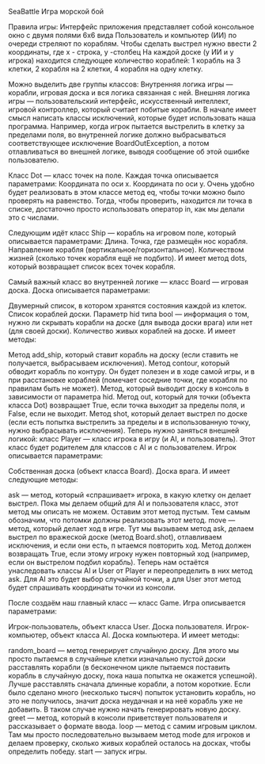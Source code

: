 SeaBattle
Игра морской бой

Правила игры:
Интерфейс приложения представляет собой консольное окно с двумя полями 6х6 вида Пользователь и компьютер (ИИ) по очереди стреляют по кораблям. Чтобы сделать выстрел нужно ввести 2 координаты, где x - строка, y -столбец На каждой доске (у ИИ и у игрока) находится следующее количество кораблей: 1 корабль на 3 клетки, 2 корабля на 2 клетки, 4 корабля на одну клетку.

Можно выделить две группы классов: Внутренняя логика игры — корабли, игровая доска и вся логика связанная с ней. Внешняя логика игры — пользовательский интерфейс, искусственный интеллект, игровой контроллер, который считает побитые корабли. В начале имеет смысл написать классы исключений, которые будет использовать наша программа. Например, когда игрок пытается выстрелить в клетку за пределами поля, во внутренней логике должно выбрасываться соответствующее исключение BoardOutException, а потом отлавливаться во внешней логике, выводя сообщение об этой ошибке пользователю.

Класс Dot — класс точек на поле. Каждая точка описывается параметрами: Координата по оси x. Координата по оси y. Очень удобно будет реализовать в этом классе метод eq, чтобы точки можно было проверять на равенство. Тогда, чтобы проверить, находится ли точка в списке, достаточно просто использовать оператор in, как мы делали это с числами.

Следующим идёт класс Ship — корабль на игровом поле, который описывается параметрами: Длина. Точка, где размещён нос корабля. Направление корабля (вертикальное/горизонтальное). Количеством жизней (сколько точек корабля ещё не подбито). И имеет метод dots, который возвращает список всех точек корабля.

Самый важный класс во внутренней логике — класс Board — игровая доска. Доска описывается параметрами:

Двумерный список, в котором хранятся состояния каждой из клеток. Список кораблей доски. Параметр hid типа bool — информация о том, нужно ли скрывать корабли на доске (для вывода доски врага) или нет (для своей доски). Количество живых кораблей на доске. И имеет методы:

Метод add_ship, который ставит корабль на доску (если ставить не получается, выбрасываем исключения). Метод contour, который обводит корабль по контуру. Он будет полезен и в ходе самой игры, и в при расстановке кораблей (помечает соседние точки, где корабля по правилам быть не может). Метод, который выводит доску в консоль в зависимости от параметра hid. Метод out, который для точки (объекта класса Dot) возвращает True, если точка выходит за пределы поля, и False, если не выходит. Метод shot, который делает выстрел по доске (если есть попытка выстрелить за пределы и в использованную точку, нужно выбрасывать исключения). Теперь нужно заняться внешней логикой: класс Player — класс игрока в игру (и AI, и пользователь). Этот класс будет родителем для классов с AI и с пользователем. Игрок описывается параметрами:

Собственная доска (объект класса Board). Доска врага. И имеет следующие методы:

ask — метод, который «спрашивает» игрока, в какую клетку он делает выстрел. Пока мы делаем общий для AI и пользователя класс, этот метод мы описать не можем. Оставим этот метод пустым. Тем самым обозначим, что потомки должны реализовать этот метод. move — метод, который делает ход в игре. Тут мы вызываем метод ask, делаем выстрел по вражеской доске (метод Board.shot), отлавливаем исключения, и если они есть, п ытаемся повторить ход. Метод должен возвращать True, если этому игроку нужен повторный ход (например, если он выстрелом подбил корабль). Теперь нам остаётся унаследовать классы AI и User от Player и переопределить в них метод ask. Для AI это будет выбор случайной точки, а для User этот метод будет спрашивать координаты точки из консоли.

После создаём наш главный класс — класс Game. Игра описывается параметрами:

Игрок-пользователь, объект класса User. Доска пользователя. Игрок-компьютер, объект класса AI. Доска компьютера. И имеет методы:

random_board — метод генерирует случайную доску. Для этого мы просто пытаемся в случайные клетки изначально пустой доски расставлять корабли (в бесконечном цикле пытаемся поставить корабль в случайную доску, пока наша попытка не окажется успешной). Лучше расставлять сначала длинные корабли, а потом короткие. Если было сделано много (несколько тысяч) попыток установить корабль, но это не получилось, значит доска неудачная и на неё корабль уже не добавить. В таком случае нужно начать генерировать новую доску. greet — метод, который в консоли приветствует пользователя и рассказывает о формате ввода. loop — метод с самим игровым циклом. Там мы просто последовательно вызываем метод mode для игроков и делаем проверку, сколько живых кораблей осталось на досках, чтобы определить победу. start — запуск игры.
